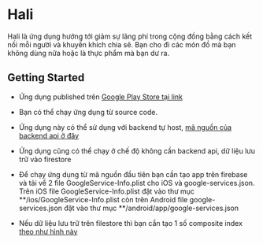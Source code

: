 # Hali

Hali là ứng dụng hướng tới giảm sự lãng phí trong cộng đồng bằng cách kết nối mỗi người và khuyến khích chia sẽ. Bạn cho đi các món đồ
mà bạn không dùng nữa hoặc là thực phẩm mà bạn dư ra.

## Getting Started

- Ứng dụng published trên [Google Play Store tại link](https://play.google.com/store/apps/details?id=vn.happylife.hali)

- Bạn có thể chạy ứng dụng từ source code. 

- Ứng dụng này có thể sử dụng với backend tự host, [mã nguồn của backend api ở đây](https://github.com/vsales-one/hali-api)

- Ứng dụng cũng có thể chạy ở chế độ không cần backend api, dữ liệu lưu trữ vào firestore

- Để chạy ứng dụng từ mã nguồn đầu tiên bạn cần tạo app trên firebase và tải về 2 file GoogleService-Info.plist cho iOS và google-services.json. Trên iOS file GoogleService-Info.plist đặt vào thư mục **/ios/GoogleService-Info.plist còn trên Android file google-services.json đặt vào thư mục **/android/app/google-services.json

- Nếu dữ liệu lưu trữ trên filestore thì bạn cần tạo 1 số composite index [theo như hình này](https://firebasestorage.googleapis.com/v0/b/hali-ca190.appspot.com/o/public_images%2FScreen%20Shot%202019-12-14%20at%2011.39.40%20PM.png?alt=media&token=953cfe02-42cd-4946-bd80-beb01978a071)

